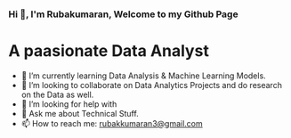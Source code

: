 ### Hi 👋, I'm Rubakumaran,  Welcome to my Github Page

#                A paasionate Data Analyst 

- 🌱 I’m currently learning Data Analysis & Machine Learning Models.
- 👯 I’m looking to collaborate on  Data Analytics Projects and do research on the Data as well.
- 🤔 I’m looking for help with 
- 💬 Ask me about Technical Stuff.
- 📫 How to reach me: rubakkumaran3@gmail.com

